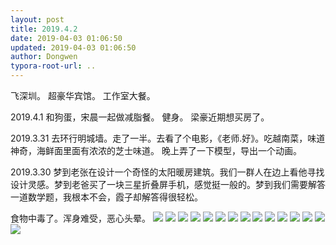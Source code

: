 ```yaml
---
layout: post
title: 2019.4.2
date: 2019-04-03 01:06:50
updated: 2019-04-03 01:06:50
author: Dongwen
typora-root-url: ..
---
```




飞深圳。
超豪华宾馆。
工作室大餐。

2019.4.1
和狗蛋，宋晨一起做减脂餐。
健身。
梁豪近期想买房了。

2019.3.31
去环行明城墙。走了一半。去看了个电影，《老师.好》。吃越南菜，味道神奇，海鲜面里面有浓浓的芝士味道。
晚上弄了一下模型，导出一个动画。

2019.3.30
梦到老张在设计一个奇怪的太阳暖房建筑。我们一群人在边上看他寻找设计灵感。梦到老爸买了一块三星折叠屏手机，感觉挺一般的。梦到我们需要解答一道数学题，我根本不会，霞子却解答得很轻松。

食物中毒了。浑身难受，恶心头晕。               ![](/img/in-post/x59531950.jpg)
![](/img/in-post/x59531949.jpg)
![](/img/in-post/x59531928.jpg)
![](/img/in-post/x59531938.jpg)
![](/img/in-post/x59531937.jpg)
![](/img/in-post/x59531944.jpg)
![](/img/in-post/x59531935.jpg)
![](/img/in-post/x59531936.jpg)
![](/img/in-post/x59531942.jpg)
![](/img/in-post/x59531939.jpg)
![](/img/in-post/x59531945.jpg)
![](/img/in-post/x59531946.jpg)
![](/img/in-post/x59531930.jpg)
![](/img/in-post/x59531933.jpg)
![](/img/in-post/x59531940.jpg)
